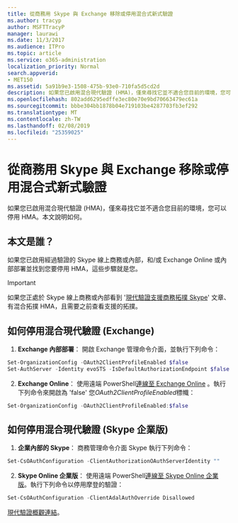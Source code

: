```yaml
---
title: 從商務用 Skype 與 Exchange 移除或停用混合式新式驗證
ms.author: tracyp
author: MSFTTracyP
manager: laurawi
ms.date: 11/3/2017
ms.audience: ITPro
ms.topic: article
ms.service: o365-administration
localization_priority: Normal
search.appverid:
- MET150
ms.assetid: 5a91b9e3-1508-475b-93e0-710fa5d5cd2d
description: 如果您已啟用混合現代驗證 (HMA)，僅來尋找它並不適合您目前的環境，您可以停用 HMA。本文說明如何。
ms.openlocfilehash: 802add6295edffe3ec80e70e9bd70663479ec61a
ms.sourcegitcommit: bbbe304bb1878b04e719103be4287703fb3ef292
ms.translationtype: MT
ms.contentlocale: zh-TW
ms.lasthandoff: 02/08/2019
ms.locfileid: "25359025"
---
```

# <a name="removing-or-disabling-hybrid-modern-authentication-from-skype-for-business-and-exchange"></a>從商務用 Skype 與 Exchange 移除或停用混合式新式驗證

如果您已啟用混合現代驗證 (HMA)，僅來尋找它並不適合您目前的環境，您可以停用 HMA。本文說明如何。
  
## <a name="who-is-this-article-for"></a>本文是誰？

如果您已啟用經過驗證的 Skype 線上商務或內部，和/或 Exchange Online 或內部部署並找到您要停用 HMA，這些步驟就是您。

> [!IMPORTANT]
> 如果您正處於 Skype 線上商務或內部看到 '[現代驗證支援商務拓撲 Skype](https://technet.microsoft.com/en-us/library/mt803262.aspx)' 文章、 有混合拓撲 HMA，且需要之前查看支援的拓撲。
  
## <a name="how-to-disable-hybrid-modern-authentication-exchange"></a>如何停用混合現代驗證 (Exchange)

1. **Exchange 內部部署**： 開啟 Exchange 管理命令介面，並執行下列命令： 

```powershell
Set-OrganizationConfig -OAuth2ClientProfileEnabled $false
Set-AuthServer -Identity evoSTS -IsDefaultAuthorizationEndpoint $false
```

2. **Exchange Online**： 使用遠端 PowerShell[連線至 Exchange Online](https://docs.microsoft.com/en-us/powershell/exchange/exchange-online/connect-to-exchange-online-powershell/connect-to-exchange-online-powershell) 。執行下列命令來開啟為 'false' 您*OAuth2ClientProfileEnabled*標幟：

```powershell    
Set-OrganizationConfig -OAuth2ClientProfileEnabled:$false
```
    
## <a name="how-to-disable-hybrid-modern-authentication-skype-for-business"></a>如何停用混合現代驗證 (Skype 企業版)

1. **企業內部的 Skype**： 商務管理命令介面 Skype 執行下列命令：

```powershell
Set-CsOAuthConfiguration -ClientAuthorizationOAuthServerIdentity ""
```

2. **Skype Online 企業版**： 使用遠端 PowerShell[連線至 Skype Online 企業版](https://docs.microsoft.com/en-us/office365/enterprise/powershell/manage-skype-for-business-online-with-office-365-powershell)。執行下列命令以停用摩登的驗證：

```powershell    
Set-CsOAuthConfiguration -ClientAdalAuthOverride Disallowed
```

[現代驗證概觀連結](hybrid-modern-auth-overview.md)。 
  

